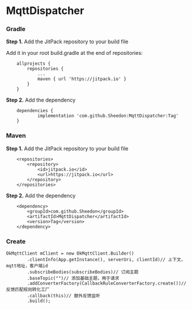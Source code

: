 # MqttDispatcher

### Gradle

**Step 1.** Add the JitPack repository to your build file

Add it in your root build.gradle at the end of repositories:

```
	allprojects {
		repositories {
			...
			maven { url 'https://jitpack.io' }
		}
	}
```

**Step 2.** Add the dependency

```
	dependencies {
	        implementation 'com.github.Sheedon:MqttDispatcher:Tag'
	}
```



### Maven

**Step 1.** Add the JitPack repository to your build file

```
	<repositories>
		<repository>
		    <id>jitpack.io</id>
		    <url>https://jitpack.io</url>
		</repository>
	</repositories>
```

**Step 2.** Add the dependency

```
	<dependency>
	    <groupId>com.github.Sheedon</groupId>
	    <artifactId>MqttDispatcher</artifactId>
	    <version>Tag</version>
	</dependency>
```



### Create

```
OkMqttClient mClient = new OkMqttClient.Builder()
        .clientInfo(App.getInstance(), serverUri, clientId)// 上下文，mqtt地址，客户端id 
        .subscribeBodies(subscribeBodies)// 订阅主题
        .baseTopic("")// 添加基础主题，用于请求
        .addConverterFactory(CallbackRuleConverterFactory.create())//反馈匹配规则转化工厂
        .callback(this)// 额外反馈监听
        .build();
```



